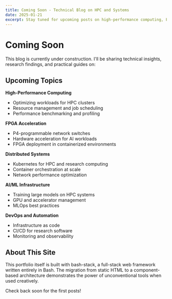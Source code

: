 ```yaml
---
title: Coming Soon - Technical Blog on HPC and Systems
date: 2025-01-21
excerpt: Stay tuned for upcoming posts on high-performance computing, FPGA acceleration, distributed systems, and DevOps best practices.
---
```


# Coming Soon

This blog is currently under construction. I'll be sharing technical insights, research findings, and practical guides on:

## Upcoming Topics

**High-Performance Computing**
- Optimizing workloads for HPC clusters
- Resource management and job scheduling
- Performance benchmarking and profiling

**FPGA Acceleration**
- P4-programmable network switches
- Hardware acceleration for AI workloads
- FPGA deployment in containerized environments

**Distributed Systems**
- Kubernetes for HPC and research computing
- Container orchestration at scale
- Network performance optimization

**AI/ML Infrastructure**
- Training large models on HPC systems
- GPU and accelerator management
- MLOps best practices

**DevOps and Automation**
- Infrastructure as code
- CI/CD for research software
- Monitoring and observability

## About This Site

This portfolio itself is built with bash-stack, a full-stack web framework written entirely in Bash. The migration from static HTML to a component-based architecture demonstrates the power of unconventional tools when used creatively.

Check back soon for the first posts!

